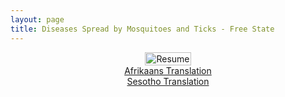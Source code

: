 ```yaml
---
layout: page
title: Diseases Spread by Mosquitoes and Ticks - Free State 
---
```


<div style="display: flex; justify-content: center; width: 100%; max-width: 1200px; margin: 0 auto;">
    <a href="{{ site.baseurl }}/assets/img/comms/Dz_moz_ticks_FS_english.pdf" download>
        <img src="{{ site.baseurl }}/assets/img/comms/Dz_moz_ticks_FS.png" alt="Resume" style="width: 100%; max-width: 1000px; height: auto;">
    </a>
</div>

<div style="display: flex; justify-content: center;">
<a href="{{ site.baseurl }}/assets/img/Dz_moz_ticks_FS_afrikaans.pdf" class="actionbtn" download>
      Afrikaans Translation
    </a>
</div>

<div style="display: flex; justify-content: center;">
<a href="{{ site.baseurl }}/assets/img/Dz_moz_ticks_FS_sesotho.pdf" class="actionbtn" download>
      Sesotho Translation
    </a>
</div>
